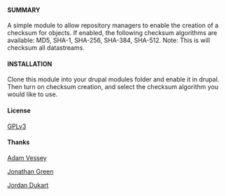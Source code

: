#### SUMMARY

A simple module to allow repository managers to enable the creation of a checksum for objects. If enabled, the following checksum algorithms are available: MD5, SHA-1, SHA-256, SHA-384, SHA-512. Note: This is will checksum all datastreams.

#### INSTALLATION

Clone this module into your drupal modules folder and enable it in drupal. Then turn on checksum creation, and select the checksum algorithm you would like to use.

#### License

[GPLv3](http://www.gnu.org/licenses/gpl-3.0.txt)

#### Thanks

[Adam Vessey](https://github.com/adam-vessey)

[Jonathan Green](https://github.com/jonathangreen)

[Jordan Dukart](https://github.com/jordandukart)
